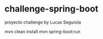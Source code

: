 # challenge-spring-boot

proyecto challenge by Lucas Segurola

mvn clean install 
mvn spring-boot:run
